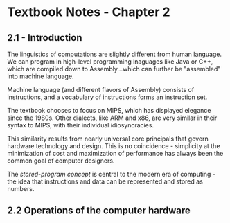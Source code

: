 # Textbook Notes - Chapter 2

## 2.1 - Introduction

The linguistics of computations are slightly different from human language. We can program in high-level programming lnaguages like Java or C++, which are compiled down to Assembly...which can further be "assembled" into machine language.

Machine language (and different flavors of Assembly) consists of instructions, and a vocabulary of instructions forms an instruction set.

The textbook chooses to focus on MIPS, which has displayed elegance since the 1980s. Other dialects, like ARM and x86, are very similar in their syntax to MIPS, with their individual idiosyncracies.

This similarity results from nearly universal core principals that govern hardware technology and design. This is no coincidence - simplicity at the minimization of cost and maximization of performance has always been the common goal of computer designers.

The *stored-program concept* is central to the modern era of computing - the idea that instructions and data can be represented and stored as numbers.

## 2.2 Operations of the computer hardware

